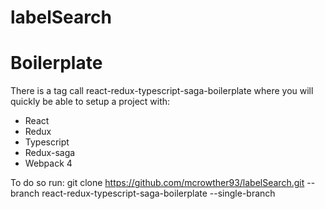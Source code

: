 # labelSearch



# Boilerplate 

There is a tag call react-redux-typescript-saga-boilerplate where you will quickly be able to setup a project with:
* React
* Redux
* Typescript
* Redux-saga
* Webpack 4

To do so run:
git clone https://github.com/mcrowther93/labelSearch.git --branch react-redux-typescript-saga-boilerplate --single-branch 
  
  
